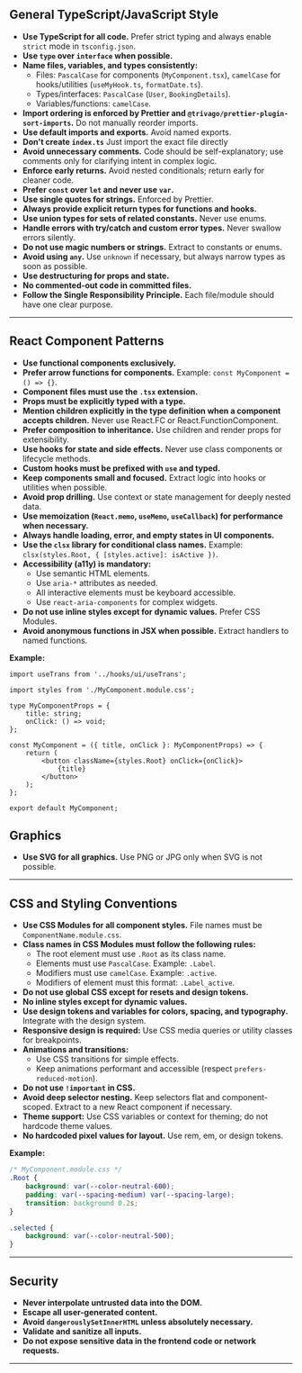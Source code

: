 ## General TypeScript/JavaScript Style

- **Use TypeScript for all code.** Prefer strict typing and always enable `strict` mode in `tsconfig.json`.
- **Use `type` over `interface` when possible.**
- **Name files, variables, and types consistently:**
    - Files: `PascalCase` for components (`MyComponent.tsx`), `camelCase` for hooks/utilities (`useMyHook.ts`, `formatDate.ts`).
    - Types/interfaces: `PascalCase` (`User`, `BookingDetails`).
    - Variables/functions: `camelCase`.
- **Import ordering is enforced by Prettier and `@trivago/prettier-plugin-sort-imports`.** Do not manually reorder imports.
- **Use default imports and exports.** Avoid named exports.
- **Don't create `index.ts`** Just import the exact file directly
- **Avoid unnecessary comments.** Code should be self-explanatory; use comments only for clarifying intent in complex logic.
- **Enforce early returns.** Avoid nested conditionals; return early for cleaner code.
- **Prefer `const` over `let` and never use `var`.**
- **Use single quotes for strings.** Enforced by Prettier.
- **Always provide explicit return types for functions and hooks.**
- **Use union types for sets of related constants.** Never use enums.
- **Handle errors with try/catch and custom error types.** Never swallow errors silently.
- **Do not use magic numbers or strings.** Extract to constants or enums.
- **Avoid using `any`.** Use `unknown` if necessary, but always narrow types as soon as possible.
- **Use destructuring for props and state.**
- **No commented-out code in committed files.**
- **Follow the Single Responsibility Principle.** Each file/module should have one clear purpose.

---

## React Component Patterns

- **Use functional components exclusively.**
- **Prefer arrow functions for components.** Example: `const MyComponent = () => {}`.
- **Component files must use the `.tsx` extension.**
- **Props must be explicitly typed with a type.**
- **Mention children explicitly in the type definition when a component accepts children.** Never use React.FC or React.FunctionComponent.
- **Prefer composition to inheritance.** Use children and render props for extensibility.
- **Use hooks for state and side effects.** Never use class components or lifecycle methods.
- **Custom hooks must be prefixed with `use` and typed.**
- **Keep components small and focused.** Extract logic into hooks or utilities when possible.
- **Avoid prop drilling.** Use context or state management for deeply nested data.
- **Use memoization (`React.memo`, `useMemo`, `useCallback`) for performance when necessary.**
- **Always handle loading, error, and empty states in UI components.**
- **Use the `clsx` library for conditional class names.** Example: `clsx(styles.Root, { [styles.active]: isActive })`.
- **Accessibility (a11y) is mandatory:**
    - Use semantic HTML elements.
    - Use `aria-*` attributes as needed.
    - All interactive elements must be keyboard accessible.
    - Use `react-aria-components` for complex widgets.
- **Do not use inline styles except for dynamic values.** Prefer CSS Modules.
- **Avoid anonymous functions in JSX when possible.** Extract handlers to named functions.

**Example:**

```tsx
import useTrans from '../hooks/ui/useTrans';

import styles from './MyComponent.module.css';

type MyComponentProps = {
    title: string;
    onClick: () => void;
};

const MyComponent = ({ title, onClick }: MyComponentProps) => {
    return (
        <button className={styles.Root} onClick={onClick}>
            {title}
        </button>
    );
};

export default MyComponent;
```

## Graphics

- **Use SVG for all graphics.** Use PNG or JPG only when SVG is not possible.

---

## CSS and Styling Conventions

- **Use CSS Modules for all component styles.** File names must be `ComponentName.module.css`.
- **Class names in CSS Modules must follow the following rules:**
    - The root element must use `.Root` as its class name.
    - Elements must use `PascalCase`. Example: `.Label`.
    - Modifiers must use `camelCase`. Example: `.active`.
    - Modifiers of element must this format: `.Label_active`.
- **Do not use global CSS except for resets and design tokens.**
- **No inline styles except for dynamic values.**
- **Use design tokens and variables for colors, spacing, and typography.** Integrate with the design system.
- **Responsive design is required:** Use CSS media queries or utility classes for breakpoints.
- **Animations and transitions:**
    - Use CSS transitions for simple effects.
    - Keep animations performant and accessible (respect `prefers-reduced-motion`).
- **Do not use `!important` in CSS.**
- **Avoid deep selector nesting.** Keep selectors flat and component-scoped. Extract to a new React component if necessary.
- **Theme support:** Use CSS variables or context for theming; do not hardcode theme values.
- **No hardcoded pixel values for layout.** Use rem, em, or design tokens.

**Example:**

```css
/* MyComponent.module.css */
.Root {
    background: var(--color-neutral-600);
    padding: var(--spacing-medium) var(--spacing-large);
    transition: background 0.2s;
}

.selected {
    background: var(--color-neutral-500);
}
```

---

## Security

- **Never interpolate untrusted data into the DOM.**
- **Escape all user-generated content.**
- **Avoid `dangerouslySetInnerHTML` unless absolutely necessary.**
- **Validate and sanitize all inputs.**
- **Do not expose sensitive data in the frontend code or network requests.**

---
